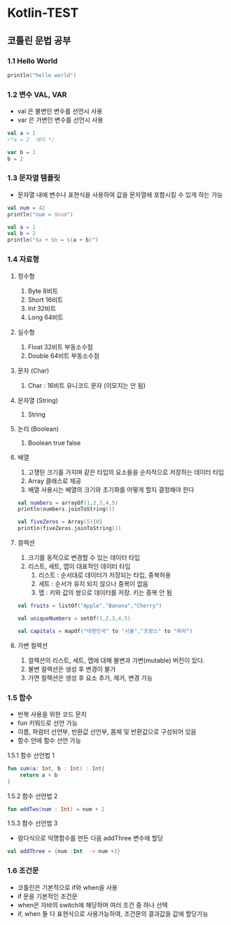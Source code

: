 # Kotlin-TEST
## 코틀린 문법 공부

### 1.1 Hello World
```kotlin
println("hello world")
```
### 1.2 변수 VAL, VAR
- val 은 불변인 변수를 선언시 사용
- var 은 가변인 변수를 선언시 사용

```kotlin
val a = 1
/*a = 2  에러 */

var b = 1
b = 2
```
### 1.3 문자열 템플릿
- 문자열 내에 변수나 표현식을 사용하여 값을 문자열에 포함시킬 수 있게 하는 가능

```kotlin
val num = 42
println("num = $num")

val a = 1
val b = 2
println("$a + $b = ${a + b}")
```

### 1.4 자료형
1. 정수형
   1. Byte 8비트
   2. Short 16비트
   3. Int 32비트
   4. Long 64비트
2. 실수형
   1. Float 32비트 부동소수점
   2. Double 64비트 부동소수점
3. 문자 (Char)
   1. Char : 16비트 유니코드 문자 (이모지는 안 됨)
4. 문자열 (String)
   1. String
5. 논리 (Boolean)
   1. Boolean true false
6. 배열
   1. 고쟁된 크기를 가지며 같은 타입의 요소들을 순차적으로 저장하는 데이터 타입
   2. Array 클래스로 제공
   3. 배열 사용시는 배열의 크기와 초기화를 어떻게 할지 결정해야 한다
    ```kotlin
    val numbers = arrayOf(1,2,3,4,5)
    println(numbers.joinToString())
    
    val fiveZeros = Array(5){0}
    println(fiveZeros.joinToString())
    ```

7. 컬렉션
   1. 크기를 동적으로 변경할 수 있는 데이터 타입
   2. 리스트, 세트, 맵이 대표적인 데이터 타입
        1. 리스트 : 순서대로 데이터가 저장되는 타입, 중복허용
        2. 세트 : 순서가 유지 되지 않으나 중복이 없음
        3. 맵 : 키와 값의 쌍으로 데이터를 저장. 키는 중복 안 됨
    ```kotlin
    val fruits = listOf("Apple","Banana","Cherry")
   
   val uniqueNumbers = setOf(1,2,3,4,5)
   
   val capitals = mapOf("대한민국" to "서울","프랑스" to "파리")
    ```
8. 가변 컬렉션
   1. 컬렉션의 리스트, 세트, 맵에 대해 불변과 가변(mutable) 버전이 있다.
   2. 불변 컬렉션은 생성 후 변경이 불가
   3. 가면 컬렉션은 생성 후 요소 추가, 제거, 변경 가능

### 1.5 함수
- 반복 사용을 위한 코드 문치
- fun 키워드로 선언 가능
- 이름, 파람터 선언부, 반환값 선언부, 몸체 및 반환값으로 구성되어 있음
- 함수 안에 함수 선언 가능

1.5.1 함수 선언법 1
```kotlin
fun sum(a: Int, b : Int) : Int{
    return a + b
}
```
1.5.2 함수 선언법 2
```kotlin
fun addTwo(num : Int) = num + 2
```

1.5.3 함수 선언법 3
- 람다식으로 익명함수를 만든 다음 addThree 변수에 할당
```kotlin
val addThree = {num :Int  -> num +3}
```

### 1.6 조건문
- 코틀린은 기본적으로 if와 when을 사용
- if 문을 기본적인 조건문
- when은 자바의 switch에 해당하며 여러 조건 중 하나 선택
- if, when 둘 다 표현식으로 사용가능하여, 조건문의 결과값을 값에 할당가능
